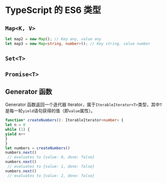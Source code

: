 # TypeScript 的 ES6 类型

## `Map<K, V>`

```typescript
let map2 = new Map(); // Key any, value any
let map3 = new Map<string, number>(); // Key string, value number
```

## `Set<T>`

## `Promise<T>`

## Generator 函数

Generator 函数返回一个迭代器 Iterator，属于`IterableIterator<T>`类型，其中`T`是每一轮`yield`语句获得的值（即`value`属性）。

```typescript
function* createNumbers(): IterableIterator<number> {
let n = 0
while (1) {
yield n++
}
}
let numbers = createNumbers()
numbers.next()
 // evaluates to {value: 0, done: false}
numbers.next()
 // evaluates to {value: 1, done: false}
numbers.next()
 // evaluates to {value: 2, done: false}
```

